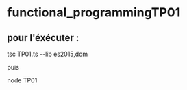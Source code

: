 # functional_programmingTP01

## pour l'éxécuter : 

 tsc TP01.ts --lib es2015,dom

puis 

 node TP01
